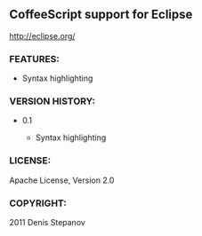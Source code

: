 CoffeeScript support for Eclipse
---------------------

http://eclipse.org/


### FEATURES:

* Syntax highlighting

### VERSION HISTORY:

* 0.1

  * Syntax highlighting

### LICENSE:

Apache License, Version 2.0

### COPYRIGHT:

2011 Denis Stepanov